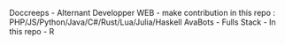 Doccreeps - Alternant Developper WEB - make contribution in this repo : PHP/JS/Python/Java/C#/Rust/Lua/Julia/Haskell
AvaBots - Fulls Stack - In this repo - R
